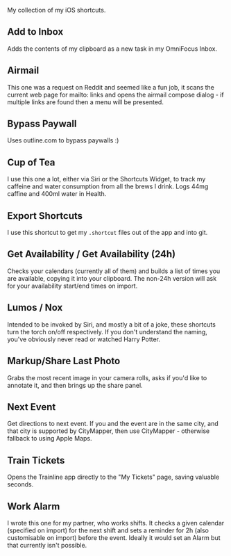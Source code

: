 My collection of my iOS shortcuts.

## Add to Inbox

Adds the contents of my clipboard as a new task in my OmniFocus Inbox.

## Airmail

This one was a request on Reddit and seemed like a fun job, it scans the
current web page for mailto: links and opens the airmail compose
dialog - if multiple links are found then a menu will be presented.

## Bypass Paywall

Uses outline.com to bypass paywalls :)

## Cup of Tea

I use this one a lot, either via Siri or the Shortcuts Widget, to track my
caffeine and water consumption from all the brews I drink. Logs 44mg caffine and
400ml water in Health.

## Export Shortcuts

I use this shortcut to get my `.shortcut` files out of the app and into git.

## Get Availability / Get Availability (24h)

Checks your calendars (currently all of them) and builds a list of times you are
available, copying it into your clipboard. The non-24h version will ask for your
availability start/end times on import.

## Lumos / Nox

Intended to be invoked by Siri, and mostly a bit of a joke, these shortcuts turn
the torch on/off respectively. If you don't understand the naming, you've
obviously never read or watched Harry Potter.

## Markup/Share Last Photo

Grabs the most recent image in your camera rolls, asks if you'd like to
annotate it, and then brings up the share panel.

## Next Event

Get directions to next event. If you and the event are in the same city, and
that city is supported by CityMapper, then use CityMapper - otherwise fallback
to using Apple Maps.

## Train Tickets

Opens the Trainline app directly to the "My Tickets" page, saving
valuable seconds.

## Work Alarm

I wrote this one for my partner, who works shifts. It checks a given calendar
(specified on import) for the next shift and sets a reminder for 2h (also
customisable on import) before the event. Ideally it would set an Alarm but that
currently isn't possible.
